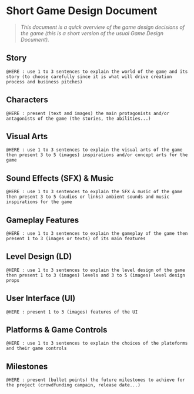 # Short Game Design Document

> *This document is a quick overview of the game design decisions of the game (this is a short version of the usual Game Design Document).*

## Story

`@HERE : use 1 to 3 sentences to explain the world of the game and its story (to choose carefully since it is what will drive creation process and business pitches)`

## Characters

`@HERE : present (text and images) the main protagonists and/or antagonists of the game (the stories, the abilities...)`

## Visual Arts

`@HERE : use 1 to 3 sentences to explain the visual arts of the game then present 3 to 5 (images) inspirations and/or concept arts for the game`

## Sound Effects (SFX) & Music

`@HERE : use 1 to 3 sentences to explain the SFX & music of the game then present 3 to 5 (audios or links) ambient sounds and music inspirations for the game`

## Gameplay Features

`@HERE : use 1 to 3 sentences to explain the gameplay of the game then present 1 to 3 (images or texts) of its main features`

## Level Design (LD)

`@HERE : use 1 to 3 sentences to explain the level design of the game then present 1 to 3 (images) levels and 3 to 5 (images) level design props`

## User Interface (UI)

`@HERE : present 1 to 3 (images) features of the UI`

## Platforms & Game Controls

`@HERE : use 1 to 3 sentences to explain the choices of the plateforms and their game controls`

## Milestones

`@HERE : present (bullet points) the future milestones to achieve for the project (crowdfunding campain, release date...)`
